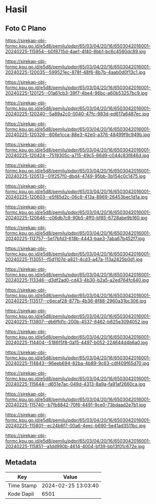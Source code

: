 # Hasil

## Foto C Plano

https://sirekap-obj-formc.kpu.go.id/e5d8/pemilu/pdpr/65/03/04/20/16/6503042016001-20240225-115954--b0f8715d-4ae1-4f40-8bb1-bc6c4560dc89.jpg

https://sirekap-obj-formc.kpu.go.id/e5d8/pemilu/pdpr/65/03/04/20/16/6503042016001-20240225-120035--599521ec-878f-48f6-8b7b-4aab0d0f13c1.jpg

https://sirekap-obj-formc.kpu.go.id/e5d8/pemilu/pdpr/65/03/04/20/16/6503042016001-20240225-120125--01a61cb3-39f7-4be4-96bc-a60b53257bc9.jpg

https://sirekap-obj-formc.kpu.go.id/e5d8/pemilu/pdpr/65/03/04/20/16/6503042016001-20240225-120240--5a89a2c0-0040-47fc-983d-ed617a6487ec.jpg

https://sirekap-obj-formc.kpu.go.id/e5d8/pemilu/pdpr/65/03/04/20/16/6503042016001-20240225-120326--806e1cca-88e3-42e0-a376-48499f9c949b.jpg

https://sirekap-obj-formc.kpu.go.id/e5d8/pemilu/pdpr/65/03/04/20/16/6503042016001-20240225-120424--7519305c-a715-49c5-86d9-c044c83f846d.jpg

https://sirekap-obj-formc.kpu.go.id/e5d8/pemilu/pdpr/65/03/04/20/16/6503042016001-20240225-120513--01f257f0-dbd4-4749-95bb-3b154c0c1475.jpg

https://sirekap-obj-formc.kpu.go.id/e5d8/pemilu/pdpr/65/03/04/20/16/6503042016001-20240225-120603--e5f85d2c-06c8-413a-8969-26453bec1d1a.jpg

https://sirekap-obj-formc.kpu.go.id/e5d8/pemilu/pdpr/65/03/04/20/16/6503042016001-20240225-120646--c06db7c8-90b5-4ff0-bf85-6728abe9b160.jpg

https://sirekap-obj-formc.kpu.go.id/e5d8/pemilu/pdpr/65/03/04/20/16/6503042016001-20240225-112757--5e17bfd3-618b-4443-bae3-7aba67b452f7.jpg

https://sirekap-obj-formc.kpu.go.id/e5d8/pemilu/pdpr/65/03/04/20/16/6503042016001-20240225-113051--f5d1107d-a821-4cd3-a47a-113a2425b0d1.jpg

https://sirekap-obj-formc.kpu.go.id/e5d8/pemilu/pdpr/65/03/04/20/16/6503042016001-20240225-113346--d3df2ad0-cd43-4b30-b2a5-a2ed764fc640.jpg

https://sirekap-obj-formc.kpu.go.id/e5d8/pemilu/pdpr/65/03/04/20/16/6503042016001-20240225-113517--c6ecaf28-877b-4b36-8f88-2960a31bc306.jpg

https://sirekap-obj-formc.kpu.go.id/e5d8/pemilu/pdpr/65/03/04/20/16/6503042016001-20240225-113807--db6ffd1c-200b-4537-8462-b825e3094052.jpg

https://sirekap-obj-formc.kpu.go.id/e5d8/pemilu/pdpr/65/03/04/20/16/6503042016001-20240225-114404--5186f5f8-0a15-4497-b052-224644d4b6a0.jpg

https://sirekap-obj-formc.kpu.go.id/e5d8/pemilu/pdpr/65/03/04/20/16/6503042016001-20240225-114843--96eeb694-82ba-4b89-9c63-cdf409f65d70.jpg

https://sirekap-obj-formc.kpu.go.id/e5d8/pemilu/pdpr/65/03/04/20/16/6503042016001-20240225-115644--d651e7ac-049d-4313-8a9a-fa91af2660ca.jpg

https://sirekap-obj-formc.kpu.go.id/e5d8/pemilu/pdpr/65/03/04/20/16/6503042016001-20240225-115740--b7fb8842-70f6-4491-9ce0-73bdaad2e7b1.jpg

https://sirekap-obj-formc.kpu.go.id/e5d8/pemilu/pdpr/65/03/04/20/16/6503042016001-20240225-115801--ec24b6f7-00a6-4eec-b690-5e41ad3511bc.jpg

https://sirekap-obj-formc.kpu.go.id/e5d8/pemilu/pdpr/65/03/04/20/16/6503042016001-20240225-115851--a1dd990b-4614-4004-bf39-bb13f01c672e.jpg


## Metadata

| Key        | Value               |
| ---------- | ------------------- |
| Time Stamp | 2024-02-25 13:03:40 |
| Kode Dapil | 6501                |



